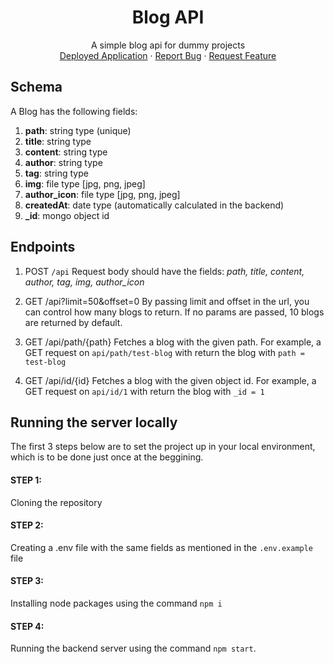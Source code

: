<div align="center">
  <h1 align="center">Blog API</h1>

  <p align="center">
    A simple blog api for dummy projects
    <br />
    <a href="https://mwv-blogapi.herokuapp.com">Deployed Application</a>
    ·
    <a href="https://github.com/mindwebs/envion-api/issues">Report Bug</a>
    ·
    <a href="https://github.com/mindwebs/envion-api/issues">Request Feature</a>
  </p>
</div>

## Schema

A Blog has the following fields:

1. **path**: string type (unique)
2. **title**: string type
3. **content**: string type
4. **author**: string type
5. **tag**: string type
6. **img**: file type [jpg, png, jpeg]
7. **author_icon**: file type [jpg, png, jpeg]
8. **createdAt**: date type (automatically calculated in the backend)
9. **_id**: mongo object id


## Endpoints

1. POST `/api`
Request body should have the fields: _path, title, content, author, tag, img, author_icon_

2. GET /api?limit=50&offset=0
By passing limit and offset in the url, you can control how many blogs to return. If no params are passed, 10 blogs are returned by default.

3. GET /api/path/{path}
Fetches a blog with the given path. For example, a GET request on `api/path/test-blog` with return the blog with `path = test-blog`

4. GET /api/id/{id}
Fetches a blog with the given object id. For example, a GET request on `api/id/1` with return the blog with `_id = 1`

## Running the server locally

The first 3 steps below are to set the project up in your local environment, which is to be done just once at the beggining.

#### STEP 1: 
Cloning the repository

#### STEP 2:
Creating a .env file with the same fields as mentioned in the `.env.example` file

#### STEP 3:
Installing node packages using the command `npm i`

#### STEP 4:
Running the backend server using the command `npm start`.